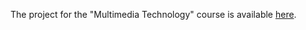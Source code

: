 The project for the "Multimedia Technology" course is available [here](https://github.com/MariaSchoinaki/Horror-Escape-Room).